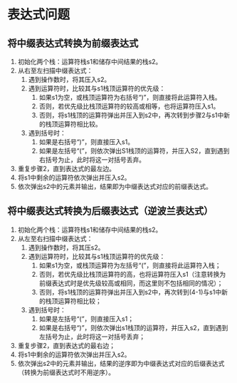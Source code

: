 # 表达式问题

## 将中缀表达式转换为前缀表达式

1. 初始化两个栈：运算符栈s1和储存中间结果的栈s2。
2. 从右至左扫描中缀表达式：
    1. 遇到操作数时，将其压入s2。
    2. 遇到运算符时，比较其与s1栈顶运算符的优先级：
        1. 如果s1为空，或栈顶运算符为右括号“)”，则直接将此运算符入栈。
        2. 否则，若优先级比栈顶运算符的较高或相等，也将运算符压入s1。
        3. 否则，将s1栈顶的运算符弹出并压入到s2中，再次转到步骤2与s1中新的栈顶运算符相比较。
    3. 遇到括号时：
        1. 如果是右括号“)”，则直接压入s1。
        2. 如果是左括号“(”，则依次弹出S1栈顶的运算符，并压入S2，直到遇到右括号为止，此时将这一对括号丢弃。
3. 重复步骤2，直到表达式的最左边。
4. 将s1中剩余的运算符依次弹出并压入s2。
5. 依次弹出s2中的元素并输出，结果即为中缀表达式对应的前缀表达式。

## 将中缀表达式转换为后缀表达式（逆波兰表达式）

1. 初始化两个栈：运算符栈s1和储存中间结果的栈s2。
2. 从左至右扫描中缀表达式：
    1. 遇到操作数时，将其压s2。
    2. 遇到运算符时，比较其与s1栈顶运算符的优先级：
        1. 如果s1为空，或栈顶运算符为左括号“(”，则直接将此运算符入栈；
        2. 否则，若优先级比栈顶运算符的高，也将运算符压入s1（注意转换为前缀表达式时是优先级较高或相同，而这里则不包括相同的情况）；
        3. 否则，将s1栈顶的运算符弹出并压入到s2中，再次转到(4-1)与s1中新的栈顶运算符相比较；
    3. 遇到括号时：
        1. 如果是左括号“(”，则直接压入s1；
        2. 如果是右括号“)”，则依次弹出s1栈顶的运算符，并压入s2，直到遇到左括号为止，此时将这一对括号丢弃；
3. 重复步骤2，直到表达式的最右边；
4. 将s1中剩余的运算符依次弹出并压入s2。
5. 依次弹出s2中的元素并输出，结果的逆序即为中缀表达式对应的后缀表达式（转换为前缀表达式时不用逆序）。
